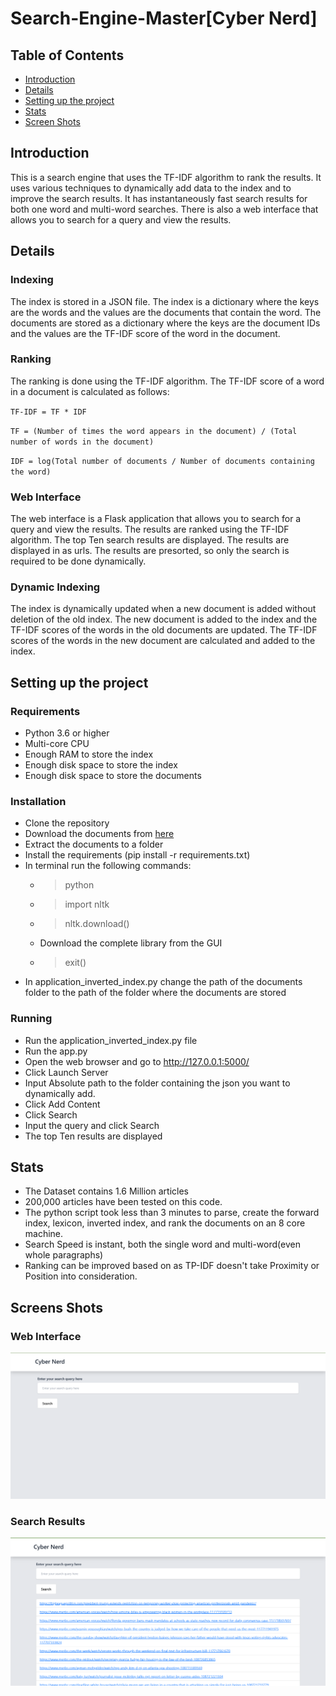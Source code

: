 # Search-Engine-Master[Cyber Nerd]

## Table of Contents

- [Introduction](#introduction)
- [Details](#Details)
- [Setting up the project](#Setting-up-the-project)
- [Stats](#stats)
- [Screen Shots](#screens-shots)


## Introduction

This is a search engine that uses the TF-IDF algorithm to rank the results. It uses various techniques to dynamically add data to the index and to improve the search results. It has instantaneously fast search results for both one word and multi-word searches.
There is also a web interface that allows you to search for a query and view the results.

## Details

### Indexing

The index is stored in a JSON file. The index is a dictionary where the keys are the words and the values are the documents that contain the word. The documents are stored as a dictionary where the keys are the document IDs and the values are the TF-IDF score of the word in the document.

### Ranking

The ranking is done using the TF-IDF algorithm. The TF-IDF score of a word in a document is calculated as follows:

`TF-IDF = TF * IDF`

`TF = (Number of times the word appears in the document) / (Total number of words in the document)`

`IDF = log(Total number of documents / Number of documents containing the word)`

### Web Interface

The web interface is a Flask application that allows you to search for a query and view the results. The results are ranked using the TF-IDF algorithm. The top Ten search results are displayed. The results are displayed in as urls. The results are presorted, so only the search is required to be done dynamically.

### Dynamic Indexing

The index is dynamically updated when a new document is added without deletion of the old index. The new document is added to the index and the TF-IDF scores of the words in the old documents are updated. The TF-IDF scores of the words in the new document are calculated and added to the index.

## Setting up the project

### Requirements

- Python 3.6 or higher
- Multi-core CPU
- Enough RAM to store the index
- Enough disk space to store the index
- Enough disk space to store the documents

### Installation

- Clone the repository
- Download the documents from [here](https://dataverse.harvard.edu/api/access/datafile/6078140)
- Extract the documents to a folder
- Install the requirements (pip install -r requirements.txt)
- In terminal run the following commands:
    - >python
    - >import nltk
    - >nltk.download()
    - Download the complete library from the GUI
    - >exit()
- In application_inverted_index.py change the path of the documents folder to the path of the folder where the documents are stored
### Running
- Run the application_inverted_index.py file
- Run the app.py
- Open the web browser and go to http://127.0.0.1:5000/
- Click Launch Server
- Input Absolute path to the folder containing the json you want to dynamically add.
- Click Add Content
- Click Search
- Input the query and click Search
- The top Ten results are displayed


## Stats

- The Dataset contains 1.6 Million articles
- 200,000 articles have been tested on this code.
- The python script took less than 3 minutes to parse, create the forward index, lexicon, inverted index, and rank the documents on an 8 core machine.
- Search Speed is instant, both the single word and multi-word(even whole paragraphs)
- Ranking can be improved based on as TP-IDF doesn't take Proximity or Position into consideration.



## Screens Shots
### Web Interface
![img.png](img.png)
### Search Results
![img_1.png](img_1.png)



